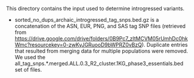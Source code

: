 This directory contains the input used to determine introgressed variants.

- sorted_no_dups_archaic_introgressed_tag_snps.bed.gz is a concatenation of the ASN, EUR, PNG, and SAS tag SNP files (retrieved from https://drive.google.com/drive/folders/0B9Pc7_zItMCVM05rUmhDc0hkWmc?resourcekey=0-zwKyJGRuooD9bWPRZ0vBzQ). Duplicate entries that resulted from merging data for multiple populations were removed. We used the all_tag_snps.*.merged.ALL.0.3_R2_cluster.1KG_phase3_essentials.bed set of files.

